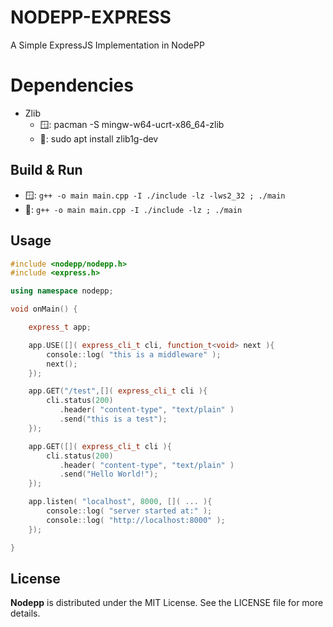 # NODEPP-EXPRESS

A Simple ExpressJS Implementation in NodePP

# Dependencies
- Zlib
    - 🪟: pacman -S mingw-w64-ucrt-x86_64-zlib
    - 🐧: sudo apt install zlib1g-dev

## Build & Run
- 🪟: `g++ -o main main.cpp -I ./include -lz -lws2_32 ; ./main`
- 🐧: `g++ -o main main.cpp -I ./include -lz ; ./main`

## Usage

```cpp
#include <nodepp/nodepp.h>
#include <express.h>

using namespace nodepp;

void onMain() {

    express_t app;

    app.USE([]( express_cli_t cli, function_t<void> next ){
        console::log( "this is a middleware" );
        next();
    });

    app.GET("/test",[]( express_cli_t cli ){
        cli.status(200)
           .header( "content-type", "text/plain" )
           .send("this is a test");
    });

    app.GET([]( express_cli_t cli ){
        cli.status(200)
           .header( "content-type", "text/plain" )
           .send("Hello World!");
    });

    app.listen( "localhost", 8000, []( ... ){
        console::log( "server started at:" );
        console::log( "http://localhost:8000" );
    });

}
```

## License

**Nodepp** is distributed under the MIT License. See the LICENSE file for more details.